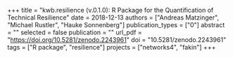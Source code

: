 +++
title = "kwb.resilience (v.0.1.0): R Package for the Quantification of Technical Resilience"
date = 2018-12-13
authors = ["Andreas Matzinger", "Michael Rustler", "Hauke Sonnenberg"]
publication_types = ["0"]
abstract = ""
selected = false
publication = ""
url_pdf = "https://doi.org/10.5281/zenodo.2243961"
doi = "10.5281/zenodo.2243961"
tags = ["R package", "resilience"]
projects = ["networks4", "fakin"]
+++

